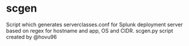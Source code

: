 # scgen
Script which generates serverclasses.conf for Splunk deployment server based on regex for hostname and app, OS and CIDR.
scgen.py script created by @hovu96
